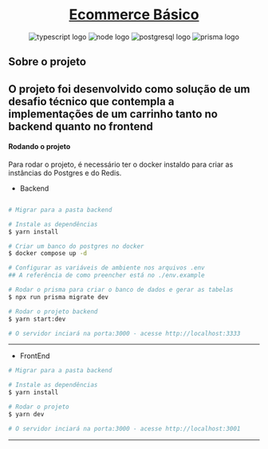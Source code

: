 <h1 align="center">
     <a href="https://mydindin.netlify.app/" alt="site do ecoleta"> Ecommerce Básico </a>
</h1>

<p align="center">
  <img alt="typescript logo" src="https://img.shields.io/badge/-TypeScript-grey?style=flat-square&logo=typescript">
  <img alt="node logo" src="https://img.shields.io/badge/-Nodejs-grey?style=flat-square&logo=Node.js">
  <img alt="postgresql logo" src="https://img.shields.io/badge/-PostgreSQL-grey?style=flat-square&logo=postgresql">    
  <img alt="prisma logo" src="https://img.shields.io/badge/-Prisma-grey?style=flat-square&logo=prisma">   
</p>

## Sobre o projeto

O projeto foi desenvolvido como solução de um desafio técnico que contempla a implementações de um carrinho tanto no backend quanto no frontend
---

#### Rodando o projeto

Para rodar o projeto, é necessário ter o docker instaldo para criar as instâncias do Postgres e do Redis.

- Backend

```bash

# Migrar para a pasta backend

# Instale as dependências
$ yarn install

# Criar um banco do postgres no docker
$ docker compose up -d

# Configurar as variáveis de ambiente nos arquivos .env
## A referência de como preencher está no ./env.example

# Rodar o prisma para criar o banco de dados e gerar as tabelas
$ npx run prisma migrate dev

# Rodar o projeto backend
$ yarn start:dev

# O servidor inciará na porta:3000 - acesse http://localhost:3333

```

---

- FrontEnd

```bash
# Migrar para a pasta backend

# Instale as dependências
$ yarn install

# Rodar o projeto
$ yarn dev

# O servidor inciará na porta:3000 - acesse http://localhost:3001

```

---
